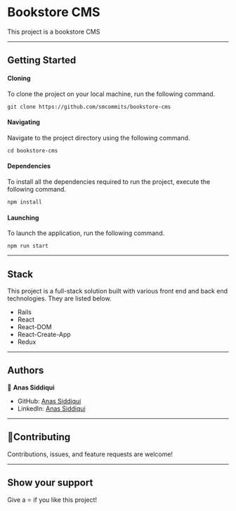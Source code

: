 # Bookstore CMS

This project is a bookstore CMS

<hr>

## Getting Started

#### Cloning

To clone the project on your local machine, run the following command. 

```
git clone https://github.com/smcommits/bookstore-cms
```

#### Navigating

Navigate to the project directory using the following command.

```
cd bookstore-cms
```

#### Dependencies 

To install all the dependencies required to run the project, execute the following command. 

```
npm install
```
#### Launching

To launch the application, run the following command. 

```
npm run start
```

<hr>

## Stack

This project is a full-stack solution built with various front end and back end technologies. They are listed below. 

- Rails
- React
- React-DOM
- React-Create-App
- Redux

<hr>

## Authors

👤 **Anas Siddiqui**

- GitHub: [Anas Siddiqui](https://github.com/smcommits)
- LinkedIn: [Anas Siddiqui](www.linkedin.com/in/sm-anas)

<hr>

## 🤝Contributing

Contributions, issues, and feature requests are welcome!

<hr>

## Show your support

Give a ⭐️ if you like this project!
   
